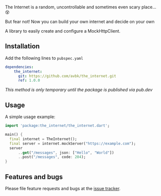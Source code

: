 The Internet is a random, uncontrollable and sometimes even scary place... 😵
 
But fear not! 
Now you can build your own internet and decide on your own 


A library to easily create and configure a MockHttpClient.

## Installation 
Add the following lines to `pubspec.yaml`
```yaml
dependencies:
    the_internet: 
      git: https://github.com/avbk/the_internet.git
      ref: 1.0.0
```
_This method is only temporary until the package is published via pub.dev_


## Usage

A simple usage example:

```dart
import 'package:the_internet/the_internet.dart';

main() {
  final internet = TheInternet();
  final server = internet.mockServer("https://example.com");
  server
      ..get("/messages", json: ["Hello", "World"])
      ..post("/messages", code: 204);
}
```

## Features and bugs

Please file feature requests and bugs at the [issue tracker][tracker].

[tracker]: https://github.com/avbk/the_internet/issues
